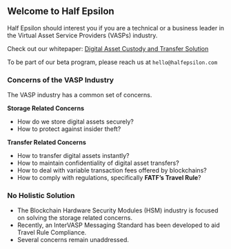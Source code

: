 ## Welcome to Half Epsilon

Half Epsilon should interest you if you are a technical or a business leader in the Virtual Asset Service Providers (VASPs) industry. 

Check out our whitepaper: [Digital Asset Custody and Transfer Solution](https://github.com/Half-Epsilon/Half-Epsilon.github.io/edit/main/index.md) 

To be part of our beta program, please reach us at ```hello@halfepsilon.com```

### Concerns of the VASP Industry

The VASP industry has a common set of concerns. 

**Storage Related Concerns**

- How do we store digital assets securely? 
- How to protect against insider theft? 

**Transfer Related Concerns**

- How to transfer digital assets instantly? 
- How to maintain confidentiality of digital asset transfers? 
- How to deal with variable transaction fees offered by blockchains? 
- How to comply with regulations, specifically **FATF’s Travel Rule**? 

### No Holistic Solution

- The Blockchain Hardware Security Modules (HSM) industry is focused on solving the storage related concerns. 
- Recently, an InterVASP Messaging Standard has been developed to aid Travel Rule Compliance. 
- Several concerns remain unaddressed. 

### 
